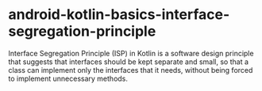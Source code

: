 # android-kotlin-basics-interface-segregation-principle
Interface Segregation Principle (ISP) in Kotlin is a software design principle that suggests that interfaces should be kept separate and small, so that a class can implement only the interfaces that it needs, without being forced to implement unnecessary methods.
